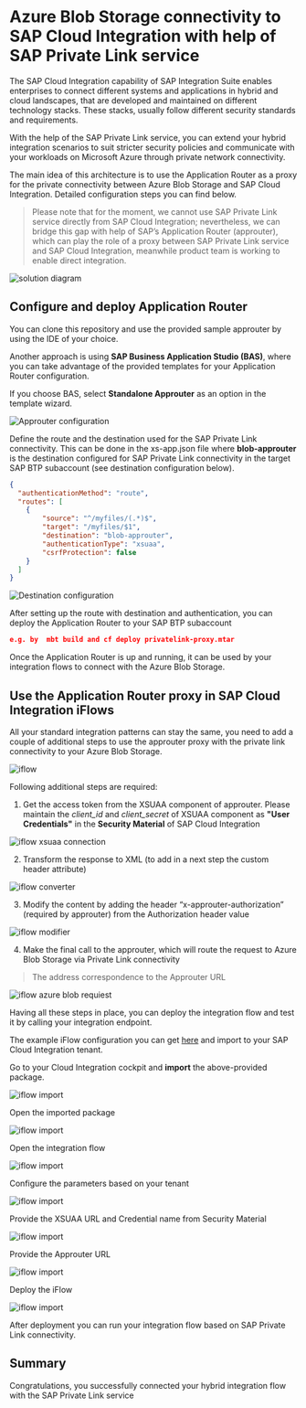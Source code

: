 # Azure Blob Storage connectivity to SAP Cloud Integration with help of SAP Private Link service

The SAP Cloud Integration capability of SAP Integration Suite enables enterprises to connect different systems and applications in hybrid and cloud landscapes, that are developed and maintained on different technology stacks. These stacks, usually follow different security standards and requirements. 

With the help of the SAP Private Link service, you can extend your hybrid integration scenarios to suit stricter security policies and communicate with your workloads on Microsoft Azure through private network connectivity. 

The main idea of this architecture is to use the Application Router as a proxy for the private connectivity between Azure Blob Storage and SAP Cloud Integration. Detailed configuration steps you can find below.

>Please note that for the moment, we cannot use SAP Private Link service directly from SAP Cloud Integration; nevertheless, we can bridge this gap with help of SAP’s Application Router (approuter), which can play the role of a proxy between SAP Private Link service and SAP Cloud Integration, meanwhile product team is working to enable direct integration.

![solution diagram](../img/azure-blob-cloud-integration.png)


## Configure and deploy Application Router 

You can clone this repository and use the provided sample approuter by using the IDE of your choice.

Another approach is using **SAP Business Application Studio (BAS)**, where you can take advantage of the provided templates for your Application Router configuration.

If you choose BAS, select **Standalone Approuter** as an option in the template wizard. 

![Approuter configuration](../img/approuter-config.png)

Define the route and the destination used for the SAP Private Link connectivity. This can be done in the xs-app.json file where **blob-approuter** is the destination configured for SAP Private Link connectivity in the target SAP BTP subaccount (see destination configuration below).  

 
```json
{
  "authenticationMethod": "route",
  "routes": [
    {
        "source": "^/myfiles/(.*)$",
        "target": "/myfiles/$1",
        "destination": "blob-approuter",
        "authenticationType": "xsuaa",
        "csrfProtection": false
    }
  ]
}
```

![Destination configuration](../img/destination-blob.png)


After setting up the route with destination and authentication, you can deploy the Application Router to your SAP BTP subaccount 
```json
e.g. by  mbt build and cf deploy privatelink-proxy.mtar 
```

Once the Application Router is up and running, it can be used by your integration flows to connect with the Azure Blob Storage. 

## Use the Application Router proxy in SAP Cloud Integration iFlows

All your standard integration patterns can stay the same, you need to add a couple of additional steps to use the approuter proxy with the private link connectivity to your Azure Blob Storage.

![iflow](../img/iflow-blob.png)

Following additional steps are required:

1.	Get the access token from the XSUAA component of approuter. Please maintain the *client_id* and *client_secret* of XSUAA component as **"User Credentials"** in the **Security Material** of SAP Cloud Integration

 ![iflow xsuaa connection](../img/iflow-connection.png)

2.	Transform the response to XML (to add in a next step the custom header attribute)

  ![iflow converter](../img/iflow-converter.png)

3.	Modify the content by adding the header “x-approuter-authorization” (required by approuter) from the Authorization header value

  ![iflow modifier](../img/iflow-content-modifier.png)

4.	Make the final call to the approuter, which will route the request to Azure Blob Storage via Private Link connectivity
  
  >The address correspondence to the Approuter URL 

  ![iflow azure blob requiest](../img/iflow-azure-blob-connect.png)

Having all these steps in place, you can deploy the integration flow and test it by calling your integration endpoint.

The example iFlow configuration you can get [here](iflow/PrivateLinkProxyAzureBlob.zip) and import to your SAP Cloud Integration tenant.

Go to your Cloud Integration cockpit and **import** the above-provided package.

  ![iflow import](../img/iflow-import.png)

Open the imported package

  ![iflow import](../img/iflow-import-open.png)

Open the integration flow

  ![iflow import](../img/iflow-blob-open.png)

Configure the parameters based on your tenant

  ![iflow import](../img/iflow-configure-blob.png)

Provide the XSUAA URL and Credential name from Security Material

  ![iflow import](../img/iflow-configure1-blob.png)

Provide the Approuter URL

  ![iflow import](../img/iflow-configure2-blob.png)

Deploy the iFlow

  ![iflow import](../img/iflow-deploy-blob.png)

After deployment you can run your integration flow based on SAP Private Link connectivity.

## Summary

Congratulations, you successfully connected your hybrid integration flow with the SAP Private Link service



